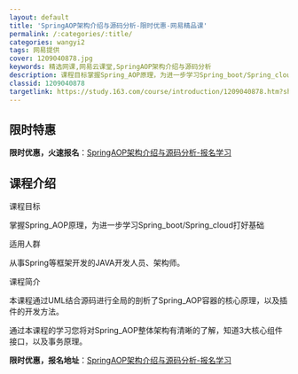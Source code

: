 ```yaml
---
layout: default
title: 'SpringAOP架构介绍与源码分析-限时优惠-网易精品课'
permalink: /:categories/:title/
categories: wangyi2
tags: 网易提供
cover: 1209040878.jpg
keywords: 精选网课,网易云课堂,SpringAOP架构介绍与源码分析
description: 课程目标掌握Spring_AOP原理，为进一步学习Spring_boot/Spring_cloud打好基础适用人群从事S
classid: 1209040878
targetlink: https://study.163.com/course/introduction/1209040878.htm?share=1&shareId=1025206652&utm_campaign=share&utm_medium=iphoneShare&utm_source=&utm_u=1025206652
---
```


## 限时特惠

**限时优惠，火速报名**：[SpringAOP架构介绍与源码分析-报名学习](https://study.163.com/course/introduction/1209040878.htm?share=1&shareId=1025206652&utm_campaign=share&utm_medium=iphoneShare&utm_source=&utm_u=1025206652)

## 课程介绍

课程目标



掌握Spring_AOP原理，为进一步学习Spring_boot/Spring_cloud打好基础



适用人群



从事Spring等框架开发的JAVA开发人员、架构师。



课程简介



本课程通过UML结合源码进行全局的剖析了Spring_AOP容器的核心原理，以及插件的开发方法。



通过本课程的学习您将对Spring_AOP整体架构有清晰的了解，知道3大核心组件接口，以及事务原理。

**限时优惠，报名地址**：[SpringAOP架构介绍与源码分析-报名学习](https://study.163.com/course/introduction/1209040878.htm?share=1&shareId=1025206652&utm_campaign=share&utm_medium=iphoneShare&utm_source=&utm_u=1025206652)

